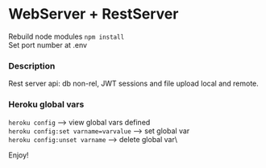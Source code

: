 # WebServer + RestServer

Rebuild node modules ```npm install```\
Set port number at .env

### Description
Rest server api: db non-rel, JWT sessions and file upload local and remote.

### Heroku global vars
```heroku config``` --> view global vars defined\
```heroku config:set varname=varvalue``` --> set global var\
```heroku config:unset varname``` --> delete global var\


Enjoy!